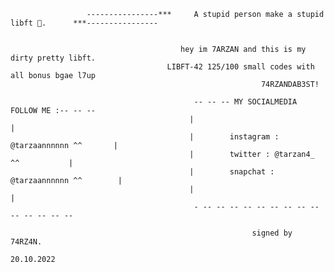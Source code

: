 
                     ----------------***     A stupid person make a stupid libft 🥇.      ***----------------


                                          hey im 7ARZAN and this is my dirty pretty libft.                    
                                       LIBFT-42 125/100 small codes with all bonus bgae l7up
                                                            74RZANDAB3ST!

                                             -- -- -- MY SOCIALMEDIA FOLLOW ME :-- -- --
                                            |                                           |
                                            |        instagram : @tarzaannnnnn ^^       |
                                            |        twitter : @tarzan4_   ^^           |
                                            |        snapchat : @tarzaannnnnn ^^        |
                                            |                                           |
                                             - -- -- -- -- -- -- -- -- -- -- -- -- -- --
                                                                                                    
                                                          signed by 74RZ4N.
                                                                                                     20.10.2022
